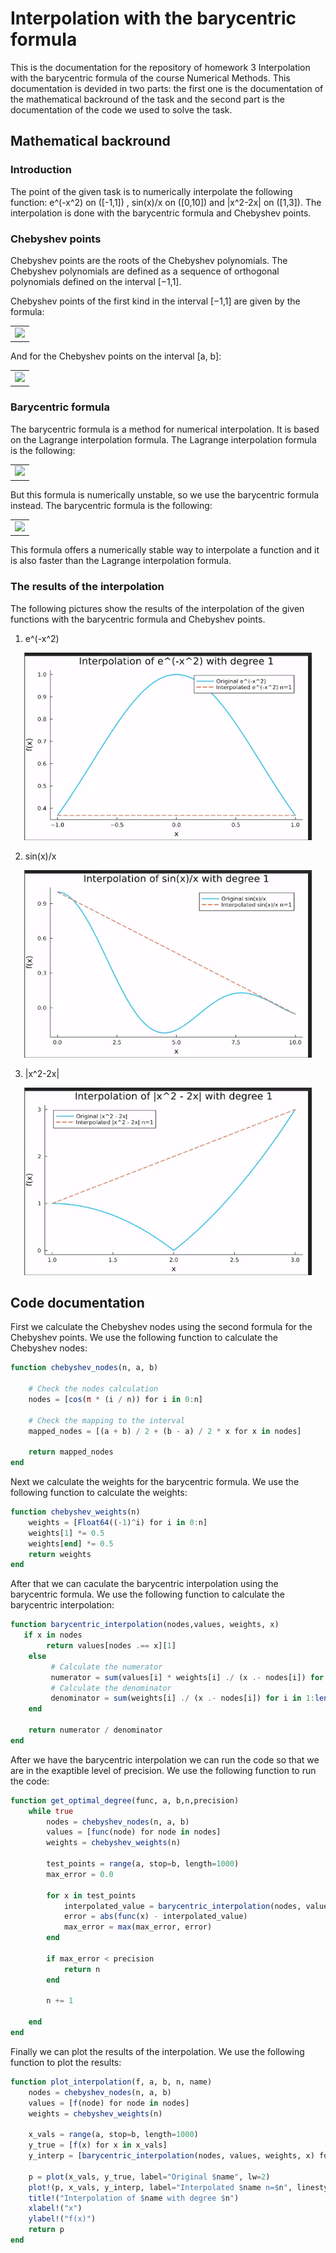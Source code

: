 # Interpolation with the barycentric formula

This is the documentation for the repository of homework 3 Interpolation with the barycentric formula of the course Numerical Methods. This documentation is devided in two parts: the first one is the documentation of the mathematical backround of the task and the second part is the documentation of the code we used to solve the task.

## Mathematical backround 

### Introduction
The point of the given task is to numerically interpolate the following function: e^(-x^2)  on \([-1,1]\) , sin(x)/x  on \([0,10]\) and |x^2-2x|  on \([1,3]\). The interpolation is done with the barycentric formula and Chebyshev points. 

### Chebyshev points
Chebyshev points are the roots of the Chebyshev polynomials. The Chebyshev polynomials are defined as a sequence of orthogonal polynomials defined on the interval [−1,1].

Chebyshev points of the first kind in the interval [−1,1] are given by the formula:

<table align="center">
    <tr>
        <td>
            <img src=https://latex.codecogs.com/svg.latex?x_k%20%3D%20%5Ccos%5Cleft%28%5Cfrac%7B%282k&plus;1%29%5Cpi%7D%7B2%28n&plus;1%29%7D%5Cright%29>
        </td>
    </tr>
</table>

And for the Chebyshev points on the interval [a, b]:

<table align="center">
    <tr>
        <td>
            <img src=https://latex.codecogs.com/svg.latex?x_k%20%3D%20%5Cfrac%7Ba&plus;b%7D%7B2%7D%20&plus;%20%5Cfrac%7Bb-a%7D%7B2%7D%20%5Ccos%5Cleft%28%5Cfrac%7B%282k&plus;1%29%5Cpi%7D%7B2%28n&plus;1%29%7D%5Cright%29>
        </td>
    </tr>
</table>

### Barycentric formula
The barycentric formula is a method for numerical interpolation. It is based on the Lagrange interpolation formula. The Lagrange interpolation formula is the following:

<table align="center">
    <tr>
        <td>
            <img src=https://latex.codecogs.com/svg.latex?p(x)%20=%20\sum_{j=0}^{n}%20f(x_j)%20\ell_j(x)>
        </td>
    </tr>
</table>

But this formula is numerically unstable, so we use the barycentric formula instead. The barycentric formula is the following:

<table align="center">
    <tr>
        <td>
            <img src=https://latex.codecogs.com/svg.latex?p(x)%20=%20\frac{\sum_{j=0}^{n}%20\lambda_j%20f(x_j)%20/%20(x%20-%20x_j)}{\sum_{j=0}^{n}%20\lambda_j%20/%20(x%20-%20x_j)}>
        </td>
    </tr>
</table>

This formula offers a numerically stable way to interpolate a function and it is also faster than the Lagrange interpolation formula.

### The results of the interpolation
The following pictures show the results of the interpolation of the given functions with the barycentric formula and Chebyshev points.

1. e^(-x^2)
<p align="center">
  <img width="460" height="300" src="./images/ezgif-4-cfcfa1457c.gif">
</p>

2. sin(x)/x 
<p align="center">
  <img width="460" height="300" src="./images/ezgif-4-e9a28c1c2b.gif">
</p>

3. |x^2-2x|
<p align="center">
  <img width="460" height="300" src="./images/ezgif-4-53e4254853.gif">
</p>

## Code documentation
First we calculate the Chebyshev nodes using the second formula for the Chebyshev points. We use the following function to calculate the Chebyshev nodes:

```julia 
function chebyshev_nodes(n, a, b)

    # Check the nodes calculation
    nodes = [cos(π * (i / n)) for i in 0:n]
    
    # Check the mapping to the interval
    mapped_nodes = [(a + b) / 2 + (b - a) / 2 * x for x in nodes]
   
    return mapped_nodes
end
```
Next we calculate the weights for the barycentric formula. We use the following function to calculate the weights:

```julia
function chebyshev_weights(n)
    weights = [Float64((-1)^i) for i in 0:n]
    weights[1] *= 0.5
    weights[end] *= 0.5
    return weights
end
```
After that we can caculate the barycentric interpolation using the barycentric formula. We use the following function to calculate the barycentric interpolation:
```julia
function barycentric_interpolation(nodes,values, weights, x)
   if x in nodes
        return values[nodes .== x][1]
    else
         # Calculate the numerator
         numerator = sum(values[i] * weights[i] ./ (x .- nodes[i]) for i in 1:length(nodes))
         # Calculate the denominator
         denominator = sum(weights[i] ./ (x .- nodes[i]) for i in 1:length(nodes))
    end

    return numerator / denominator
end
```

After we have the barycentric interpolation we can run the code so that we are in the exaptible level of precision. We use the following function to run the code:
```julia
function get_optimal_degree(func, a, b,n,precision)
    while true
        nodes = chebyshev_nodes(n, a, b)
        values = [func(node) for node in nodes]
        weights = chebyshev_weights(n)
        
        test_points = range(a, stop=b, length=1000)
        max_error = 0.0

        for x in test_points
            interpolated_value = barycentric_interpolation(nodes, values, weights, x)
            error = abs(func(x) - interpolated_value)
            max_error = max(max_error, error)
        end

        if max_error < precision
            return n
        end

        n += 1  
    
    end
end
```

Finally we can plot the results of the interpolation. We use the following function to plot the results:
```julia
function plot_interpolation(f, a, b, n, name)
    nodes = chebyshev_nodes(n, a, b)
    values = [f(node) for node in nodes]
    weights = chebyshev_weights(n)
    
    x_vals = range(a, stop=b, length=1000)
    y_true = [f(x) for x in x_vals]
    y_interp = [barycentric_interpolation(nodes, values, weights, x) for x in x_vals]
    
    p = plot(x_vals, y_true, label="Original $name", lw=2)
    plot!(p, x_vals, y_interp, label="Interpolated $name n=$n", linestyle=:dash, lw=2)
    title!("Interpolation of $name with degree $n")
    xlabel!("x")
    ylabel!("f(x)")
    return p
end
```